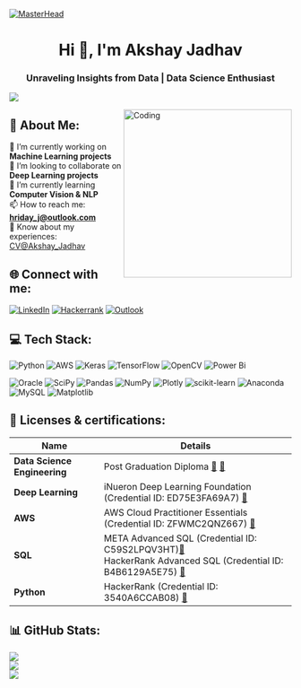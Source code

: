 [![MasterHead](https://frogdesign.nyc3.digitaloceanspaces.com/wp-content/uploads/2020/08/04192430/AI_designing-with-data.gif)](https://github.com/Hridayj7)

<h1 align="center">Hi 👋, I'm Akshay Jadhav</h1>
<h3 align="center">Unraveling Insights from Data | Data Science Enthusiast</h3>

[![](https://visitcount.itsvg.in/api?id=hridayj7&icon=0&color=0)](https://visitcount.itsvg.in)

<img align="right" alt="Coding" width="300" src="https://static.wixstatic.com/media/2be1ce_864567900845418ebfd61e297637464d~mv2.gif">

## 💫 About Me:

🔭 I’m currently working on **Machine Learning projects**<br>
👯 I’m looking to collaborate on **Deep Learning projects**<br>
🌱 I’m currently learning **Computer Vision & NLP**<br>
📫 How to reach me: **hriday_j@outlook.com**<br>
📄 Know about my experiences: [CV@Akshay_Jadhav](https://drive.google.com/file/d/1QhGKOHGl8OKGwSQMImH9-2N1Cvf490ff/view?usp=sharing)


## 🌐 Connect with me:
[![LinkedIn](https://img.shields.io/badge/linkedin-%230077B5.svg?style=for-the-badge&logo=linkedin&logoColor=white)](https://linkedin.com/in/https://www.linkedin.com/in/hriday-j/) 
[![Hackerrank](https://img.shields.io/badge/-Hackerrank-2EC866?style=for-the-badge&logo=HackerRank&logoColor=white)](https://www.hackerrank.com/hriday3196)
[![Outlook](https://img.shields.io/badge/Microsoft_Outlook-0078D4?style=for-the-badge&logo=microsoft-outlook&logoColor=white)](mailto:hriday_j@outlook.com)


## 💻 Tech Stack:
![Python](https://img.shields.io/badge/python-3670A0?style=for-the-badge&logo=python&logoColor=ffdd54) ![AWS](https://img.shields.io/badge/AWS-%23FF9900.svg?style=for-the-badge&logo=amazon-aws&logoColor=white) ![Keras](https://img.shields.io/badge/Keras-%23D00000.svg?style=for-the-badge&logo=Keras&logoColor=white) ![TensorFlow](https://img.shields.io/badge/TensorFlow-%23FF6F00.svg?style=for-the-badge&logo=TensorFlow&logoColor=white)  ![OpenCV](https://img.shields.io/badge/opencv-%23white.svg?style=for-the-badge&logo=opencv&logoColor=white)
![Power Bi](https://img.shields.io/badge/power_bi-F2C811?style=for-the-badge&logo=powerbi&logoColor=black)

![Oracle](https://img.shields.io/badge/Oracle-F80000?style=for-the-badge&logo=oracle&logoColor=white) ![SciPy](https://img.shields.io/badge/SciPy-%230C55A5.svg?style=for-the-badge&logo=scipy&logoColor=%white) ![Pandas](https://img.shields.io/badge/pandas-%23150458.svg?style=for-the-badge&logo=pandas&logoColor=white) ![NumPy](https://img.shields.io/badge/numpy-%23013243.svg?style=for-the-badge&logo=numpy&logoColor=white) ![Plotly](https://img.shields.io/badge/Plotly-%233F4F75.svg?style=for-the-badge&logo=plotly&logoColor=white) ![scikit-learn](https://img.shields.io/badge/scikit--learn-%23F7931E.svg?style=for-the-badge&logo=scikit-learn&logoColor=white) ![Anaconda](https://img.shields.io/badge/Anaconda-%2344A833.svg?style=for-the-badge&logo=anaconda&logoColor=white) ![MySQL](https://img.shields.io/badge/mysql-%2300f.svg?style=for-the-badge&logo=mysql&logoColor=white) ![Matplotlib](https://img.shields.io/badge/Matplotlib-%23ffffff.svg?style=for-the-badge&logo=Matplotlib&logoColor=black)

## 📜 Licenses & certifications:

| **Name** | Details |
|-----------------------------|-----------------------------------------------------------------------------------------------------------|
| **Data Science Engineering** | Post Graduation Diploma [🔗](https://olympus1.mygreatlearning.com/certificate/PYFRJGXQ) [🔗](https://olympus1.mygreatlearning.com/transcript/FBANMLRP) |
| **Deep Learning**           | iNueron Deep Learning Foundation (Credential ID: ED75E3FA69A7) [🔗](https://learn.ineuron.ai/certificate/8ca0ad6d-e1bc-4e7e-bacc-ed75e3fa69a7) |
| **AWS**                     | AWS Cloud Practitioner Essentials (Credential ID: ZFWMC2QNZ667) [🔗](https://www.coursera.org/account/accomplishments/certificate/ZFWMC2QNZ667) |
| **SQL**                     | META Advanced SQL (Credential ID: C59S2LPQV3HT)[🔗](https://www.coursera.org/account/accomplishments/certificate/C59S2LPQV3HT) <br> HackerRank Advanced SQL (Credential ID: B4B6129A5E75) [🔗](https://www.hackerrank.com/certificates/b4b6129a5e75?utm_medium=email&utm_source=mail_template_1393&utm_campaign=hrc_skills_certificate)|
| **Python**                  | HackerRank (Credential ID: 3540A6CCAB08) [🔗](https://www.hackerrank.com/certificates/3540a6ccab08) |




## 📊 GitHub Stats:
![](https://github-readme-stats.vercel.app/api?username=hridayj7&theme=tokyonight&hide_border=false&include_all_commits=false&count_private=false)<br/>
![](https://github-readme-streak-stats.herokuapp.com/?user=hridayj7&theme=radical&hide_border=false)<br/>
![](https://github-readme-stats.vercel.app/api/top-langs/?username=hridayj7&theme=midnight-purple&hide_border=false&include_all_commits=false&count_private=false&layout=compact)
